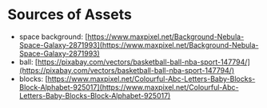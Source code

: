 # Sources of Assets

* space background: [https://www.maxpixel.net/Background-Nebula-Space-Galaxy-2871993](https://www.maxpixel.net/Background-Nebula-Space-Galaxy-2871993)
* ball: [https://pixabay.com/vectors/basketball-ball-nba-sport-147794/](https://pixabay.com/vectors/basketball-ball-nba-sport-147794/)
* blocks: [https://www.maxpixel.net/Colourful-Abc-Letters-Baby-Blocks-Block-Alphabet-925017](https://www.maxpixel.net/Colourful-Abc-Letters-Baby-Blocks-Block-Alphabet-925017)